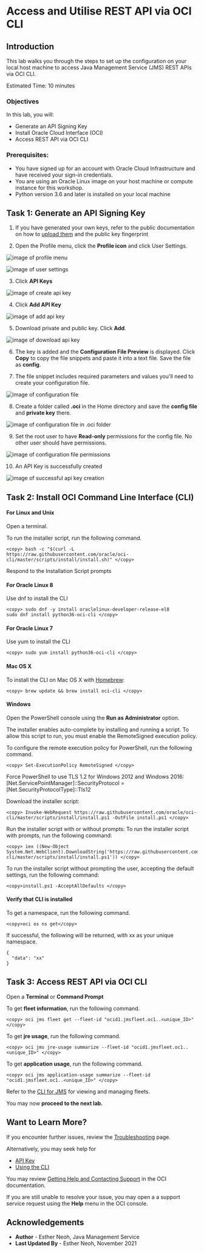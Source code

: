 # Access and Utilise REST API via OCI CLI

## Introduction

This lab walks you through the steps to set up the configuration on your local host machine to access Java Management Service (JMS) REST APIs via OCI CLI. 

Estimated Time: 10 minutes

### Objectives
In this lab, you will:

* Generate an API Signing Key 
* Install Oracle Cloud Interface (OCI)
* Access REST API via OCI CLI

### Prerequisites:
* You have signed up for an account with Oracle Cloud Infrastructure and have received your sign-in credentials.
* You are using an Oracle Linux image on your host machine or compute instance for this workshop.
*  Python version 3.6 and later is installed on your local machine

## Task 1: Generate an API Signing Key
1. If you have generated your own keys, refer to the public documentation on how to [upload them](https://docs.oracle.com/en-us/iaas/Content/API/Concepts/apisigningkey.htm) and the public key fingerprint

2. Open the Profile menu, click the **Profile icon** and click User Settings.

  ![image of profile menu](/../images/user-profile.png)

  ![image of user settings](/../images/user-settings.png)

3. Click **API Keys**

  ![image of create api key](/../images/api-key.png)

4. Click **Add API Key**

  ![image of add api key](/../images/add-api-key.png)

5. Download private and public key. Click **Add**.

  ![image of download api key](/../images/api-key-download.png)

6. The key is added and the **Configuration File Preview** is displayed. Click **Copy** to copy the file snippets and paste it into a text file. Save the file as **config**.

7. The file snippet includes required parameters and values you'll need to create your configuration file. 

  ![image of configuration file](/../images/config-file-preview.png)

8. Create a folder called **.oci** in the Home directory and save the **config file** and **private key** there. 

  ![image of configuration file in .oci folder](/../images/config-file-oci-location.png)

9. Set the root user to have **Read-only** permissions for the config file. No other user should have permissions. 

  ![image of configuration file permissions](/../images/config-file-permissions.png) 

10. An API Key is successfully created

  ![image of successful api key creation](/../images/api-key-created.png) 


## Task 2: Install OCI Command Line Interface (CLI)

#### For Linux and Unix

Open a terminal.

To run the installer script, run the following command.
  ```
  <copy> bash -c "$(curl -L https://raw.githubusercontent.com/oracle/oci-cli/master/scripts/install/install.sh)" </copy>
  ```
Respond to the Installation Script prompts

#### For Oracle Linux 8 

Use dnf to install the CLI
  ```
  <copy> sudo dnf -y install oraclelinux-developer-release-el8
  sudo dnf install python36-oci-cli </copy> 
  ```
#### For Oracle Linux 7 

Use yum to install the CLI
  ```
  <copy> sudo yum install python36-oci-cli </copy>
  ```

#### Mac OS X
To install the CLI on Mac OS X with [Homebrew](https://docs.brew.sh/Installation):

  ```
  <copy> brew update && brew install oci-cli </copy>
  ```
#### Windows
Open the PowerShell console using the **Run as Administrator** option.

The installer enables auto-complete by installing and running a script. To allow this script to run, you must enable the RemoteSigned execution policy.

To configure the remote execution policy for PowerShell, run the following command.

  ```
  <copy> Set-ExecutionPolicy RemoteSigned </copy>
  ```

Force PowerShell to use TLS 1.2 for Windows 2012 and Windows 2016: [Net.ServicePointManager]::SecurityProtocol = [Net.SecurityProtocolType]::Tls12 

Download the installer script:
  ```
  <copy> Invoke-WebRequest https://raw.githubusercontent.com/oracle/oci-cli/master/scripts/install/install.ps1 -OutFile install.ps1 </copy>
  ```

Run the installer script with or without prompts:
To run the installer script with prompts, run the following command:
  ```
  <copy> iex ((New-Object System.Net.WebClient).DownloadString('https://raw.githubusercontent.com/oracle/oci-cli/master/scripts/install/install.ps1')) </copy>
  ```
To run the installer script without prompting the user, accepting the default settings, run the following command:
  ```
  <copy>install.ps1 -AcceptAllDefaults </copy>
  ```

#### Verify that CLI is installed

To get a namespace, run the following command.
  ```
  <copy>oci os ns get</copy> 
  ```

If successful, the following will be returned, with xx as your unique namespace. 

  ```
  {
    "data": "xx"
  }
  ```
## Task 3: Access REST API via OCI CLI

Open a **Terminal** or **Command Prompt**

To get **fleet information**, run the following command. 

  ```
  <copy> oci jms fleet get --fleet-id "ocid1.jmsfleet.oc1..<unique_ID>"</copy>
  ```

To get **jre usage**, run the following command. 

  ```
  <copy> oci jms jre-usage summarize --fleet-id "ocid1.jmsfleet.oc1..<unique_ID>" </copy>
  ```

To get **application usage**, run the following command. 

  ```
  <copy> oci jms application-usage summarize --fleet-id "ocid1.jmsfleet.oc1..<unique_ID>" </copy>
  ```
Refer to the [CLI for JMS](https://docs.oracle.com/en-us/iaas/tools/oci-cli/3.0.5/oci_cli_docs/cmdref/jms.html) for viewing and managing fleets.

You may now **proceed to the next lab.**

## Want to Learn More?

If you encounter further issues, review the [Troubleshooting](https://docs.oracle.com/en-us/iaas/jms/doc/troubleshooting.html#GUID-2D613C72-10F3-4905-A306-4F2673FB1CD3) page.

Alternatively, you may seek help for
- [API Key](https://docs.oracle.com/en-us/iaas/Content/API/Concepts/apisigningkey.htm)
- [Using the CLI](https://docs.oracle.com/en-us/iaas/Content/API/SDKDocs/cliusing.htm)

You may review [Getting Help and Contacting Support](https://docs.oracle.com/en-us/iaas/Content/GSG/Tasks/contactingsupport.htm) in the OCI documentation.

If you are still unable to resolve your issue, you may open a a support service request using the **Help** menu in the OCI console. 

## Acknowledgements
* **Author** - Esther Neoh, Java Management Service
* **Last Updated By** - Esther Neoh, November 2021
